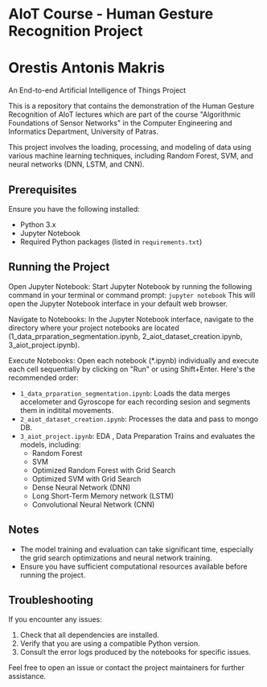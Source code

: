 # AIoT Course - Human Gesture Recognition Project

# Orestis Antonis Makris

An End-to-end Artificial Intelligence of Things Project

This is a repository that contains the demonstration of the Human Gesture Recognition of AIoT lectures which are part of the course "Algorithmic Foundations of Sensor Networks" in the Computer Engineering and Informatics Department, University of Patras.

This project involves the loading, processing, and modeling of data using various machine learning techniques, including Random Forest, SVM, and neural networks (DNN, LSTM, and CNN).


## Prerequisites

Ensure you have the following installed:
- Python 3.x
- Jupyter Notebook
- Required Python packages (listed in `requirements.txt`)


## Running the Project

Open Jupyter Notebook: Start Jupyter Notebook by running the following command in your terminal or command prompt:
`jupyter notebook`
This will open the Jupyter Notebook interface in your default web browser.


Navigate to Notebooks: In the Jupyter Notebook interface, navigate to the directory where your project notebooks are located
(1_data_prparation_segmentation.ipynb, 2_aiot_dataset_creation.ipynb, 3_aiot_project.ipynb).


Execute Notebooks: Open each notebook (*.ipynb) individually and execute each cell sequentially by clicking on "Run" or using Shift+Enter. Here's the recommended order:

- `1_data_prparation_segmentation.ipynb`: Loads the data merges accelometer and Gyroscope for each recording sesion and segments them in inditital movements.
- `2_aiot_dataset_creation.ipynb`: Processes the data and pass to mongo DB.
- `3_aiot_project.ipynb`: EDA , Data Preparation Trains and evaluates the models, including:
  - Random Forest
  - SVM
  - Optimized Random Forest with Grid Search
  - Optimized SVM with Grid Search
  - Dense Neural Network (DNN)
  - Long Short-Term Memory network (LSTM)
  - Convolutional Neural Network (CNN)

## Notes

- The model training and evaluation can take significant time, especially the grid search optimizations and neural network training.
- Ensure you have sufficient computational resources available before running the project.

## Troubleshooting

If you encounter any issues:
1. Check that all dependencies are installed.
2. Verify that you are using a compatible Python version.
3. Consult the error logs produced by the notebooks for specific issues.

Feel free to open an issue or contact the project maintainers for further assistance.


